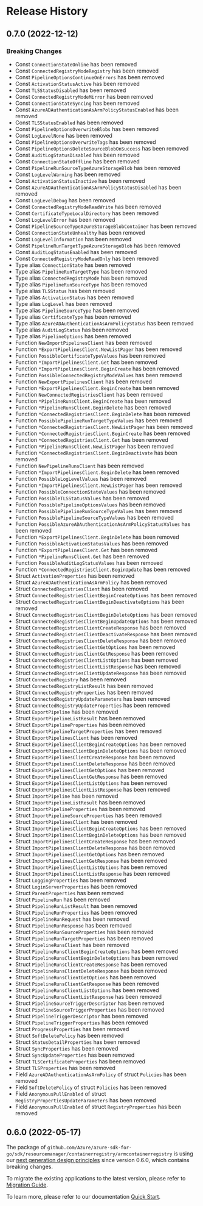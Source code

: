 # Release History

## 0.7.0 (2022-12-12)
### Breaking Changes

- Const `ConnectionStateOnline` has been removed
- Const `ConnectedRegistryModeRegistry` has been removed
- Const `PipelineOptionsContinueOnErrors` has been removed
- Const `ActivationStatusActive` has been removed
- Const `TLSStatusDisabled` has been removed
- Const `ConnectedRegistryModeMirror` has been removed
- Const `ConnectionStateSyncing` has been removed
- Const `AzureADAuthenticationAsArmPolicyStatusEnabled` has been removed
- Const `TLSStatusEnabled` has been removed
- Const `PipelineOptionsOverwriteBlobs` has been removed
- Const `LogLevelNone` has been removed
- Const `PipelineOptionsOverwriteTags` has been removed
- Const `PipelineOptionsDeleteSourceBlobOnSuccess` has been removed
- Const `AuditLogStatusDisabled` has been removed
- Const `ConnectionStateOffline` has been removed
- Const `PipelineRunSourceTypeAzureStorageBlob` has been removed
- Const `LogLevelWarning` has been removed
- Const `ActivationStatusInactive` has been removed
- Const `AzureADAuthenticationAsArmPolicyStatusDisabled` has been removed
- Const `LogLevelDebug` has been removed
- Const `ConnectedRegistryModeReadWrite` has been removed
- Const `CertificateTypeLocalDirectory` has been removed
- Const `LogLevelError` has been removed
- Const `PipelineSourceTypeAzureStorageBlobContainer` has been removed
- Const `ConnectionStateUnhealthy` has been removed
- Const `LogLevelInformation` has been removed
- Const `PipelineRunTargetTypeAzureStorageBlob` has been removed
- Const `AuditLogStatusEnabled` has been removed
- Const `ConnectedRegistryModeReadOnly` has been removed
- Type alias `ConnectionState` has been removed
- Type alias `PipelineRunTargetType` has been removed
- Type alias `ConnectedRegistryMode` has been removed
- Type alias `PipelineRunSourceType` has been removed
- Type alias `TLSStatus` has been removed
- Type alias `ActivationStatus` has been removed
- Type alias `LogLevel` has been removed
- Type alias `PipelineSourceType` has been removed
- Type alias `CertificateType` has been removed
- Type alias `AzureADAuthenticationAsArmPolicyStatus` has been removed
- Type alias `AuditLogStatus` has been removed
- Type alias `PipelineOptions` has been removed
- Function `NewImportPipelinesClient` has been removed
- Function `*ExportPipelinesClient.NewListPager` has been removed
- Function `PossibleCertificateTypeValues` has been removed
- Function `*ImportPipelinesClient.Get` has been removed
- Function `*ImportPipelinesClient.BeginCreate` has been removed
- Function `PossibleConnectedRegistryModeValues` has been removed
- Function `NewExportPipelinesClient` has been removed
- Function `*ExportPipelinesClient.BeginCreate` has been removed
- Function `NewConnectedRegistriesClient` has been removed
- Function `*PipelineRunsClient.BeginCreate` has been removed
- Function `*PipelineRunsClient.BeginDelete` has been removed
- Function `*ConnectedRegistriesClient.BeginDelete` has been removed
- Function `PossiblePipelineRunTargetTypeValues` has been removed
- Function `*ConnectedRegistriesClient.NewListPager` has been removed
- Function `*ConnectedRegistriesClient.BeginCreate` has been removed
- Function `*ConnectedRegistriesClient.Get` has been removed
- Function `*PipelineRunsClient.NewListPager` has been removed
- Function `*ConnectedRegistriesClient.BeginDeactivate` has been removed
- Function `NewPipelineRunsClient` has been removed
- Function `*ImportPipelinesClient.BeginDelete` has been removed
- Function `PossibleLogLevelValues` has been removed
- Function `*ImportPipelinesClient.NewListPager` has been removed
- Function `PossibleConnectionStateValues` has been removed
- Function `PossibleTLSStatusValues` has been removed
- Function `PossiblePipelineOptionsValues` has been removed
- Function `PossiblePipelineRunSourceTypeValues` has been removed
- Function `PossiblePipelineSourceTypeValues` has been removed
- Function `PossibleAzureADAuthenticationAsArmPolicyStatusValues` has been removed
- Function `*ExportPipelinesClient.BeginDelete` has been removed
- Function `PossibleActivationStatusValues` has been removed
- Function `*ExportPipelinesClient.Get` has been removed
- Function `*PipelineRunsClient.Get` has been removed
- Function `PossibleAuditLogStatusValues` has been removed
- Function `*ConnectedRegistriesClient.BeginUpdate` has been removed
- Struct `ActivationProperties` has been removed
- Struct `AzureADAuthenticationAsArmPolicy` has been removed
- Struct `ConnectedRegistriesClient` has been removed
- Struct `ConnectedRegistriesClientBeginCreateOptions` has been removed
- Struct `ConnectedRegistriesClientBeginDeactivateOptions` has been removed
- Struct `ConnectedRegistriesClientBeginDeleteOptions` has been removed
- Struct `ConnectedRegistriesClientBeginUpdateOptions` has been removed
- Struct `ConnectedRegistriesClientCreateResponse` has been removed
- Struct `ConnectedRegistriesClientDeactivateResponse` has been removed
- Struct `ConnectedRegistriesClientDeleteResponse` has been removed
- Struct `ConnectedRegistriesClientGetOptions` has been removed
- Struct `ConnectedRegistriesClientGetResponse` has been removed
- Struct `ConnectedRegistriesClientListOptions` has been removed
- Struct `ConnectedRegistriesClientListResponse` has been removed
- Struct `ConnectedRegistriesClientUpdateResponse` has been removed
- Struct `ConnectedRegistry` has been removed
- Struct `ConnectedRegistryListResult` has been removed
- Struct `ConnectedRegistryProperties` has been removed
- Struct `ConnectedRegistryUpdateParameters` has been removed
- Struct `ConnectedRegistryUpdateProperties` has been removed
- Struct `ExportPipeline` has been removed
- Struct `ExportPipelineListResult` has been removed
- Struct `ExportPipelineProperties` has been removed
- Struct `ExportPipelineTargetProperties` has been removed
- Struct `ExportPipelinesClient` has been removed
- Struct `ExportPipelinesClientBeginCreateOptions` has been removed
- Struct `ExportPipelinesClientBeginDeleteOptions` has been removed
- Struct `ExportPipelinesClientCreateResponse` has been removed
- Struct `ExportPipelinesClientDeleteResponse` has been removed
- Struct `ExportPipelinesClientGetOptions` has been removed
- Struct `ExportPipelinesClientGetResponse` has been removed
- Struct `ExportPipelinesClientListOptions` has been removed
- Struct `ExportPipelinesClientListResponse` has been removed
- Struct `ImportPipeline` has been removed
- Struct `ImportPipelineListResult` has been removed
- Struct `ImportPipelineProperties` has been removed
- Struct `ImportPipelineSourceProperties` has been removed
- Struct `ImportPipelinesClient` has been removed
- Struct `ImportPipelinesClientBeginCreateOptions` has been removed
- Struct `ImportPipelinesClientBeginDeleteOptions` has been removed
- Struct `ImportPipelinesClientCreateResponse` has been removed
- Struct `ImportPipelinesClientDeleteResponse` has been removed
- Struct `ImportPipelinesClientGetOptions` has been removed
- Struct `ImportPipelinesClientGetResponse` has been removed
- Struct `ImportPipelinesClientListOptions` has been removed
- Struct `ImportPipelinesClientListResponse` has been removed
- Struct `LoggingProperties` has been removed
- Struct `LoginServerProperties` has been removed
- Struct `ParentProperties` has been removed
- Struct `PipelineRun` has been removed
- Struct `PipelineRunListResult` has been removed
- Struct `PipelineRunProperties` has been removed
- Struct `PipelineRunRequest` has been removed
- Struct `PipelineRunResponse` has been removed
- Struct `PipelineRunSourceProperties` has been removed
- Struct `PipelineRunTargetProperties` has been removed
- Struct `PipelineRunsClient` has been removed
- Struct `PipelineRunsClientBeginCreateOptions` has been removed
- Struct `PipelineRunsClientBeginDeleteOptions` has been removed
- Struct `PipelineRunsClientCreateResponse` has been removed
- Struct `PipelineRunsClientDeleteResponse` has been removed
- Struct `PipelineRunsClientGetOptions` has been removed
- Struct `PipelineRunsClientGetResponse` has been removed
- Struct `PipelineRunsClientListOptions` has been removed
- Struct `PipelineRunsClientListResponse` has been removed
- Struct `PipelineSourceTriggerDescriptor` has been removed
- Struct `PipelineSourceTriggerProperties` has been removed
- Struct `PipelineTriggerDescriptor` has been removed
- Struct `PipelineTriggerProperties` has been removed
- Struct `ProgressProperties` has been removed
- Struct `SoftDeletePolicy` has been removed
- Struct `StatusDetailProperties` has been removed
- Struct `SyncProperties` has been removed
- Struct `SyncUpdateProperties` has been removed
- Struct `TLSCertificateProperties` has been removed
- Struct `TLSProperties` has been removed
- Field `AzureADAuthenticationAsArmPolicy` of struct `Policies` has been removed
- Field `SoftDeletePolicy` of struct `Policies` has been removed
- Field `AnonymousPullEnabled` of struct `RegistryPropertiesUpdateParameters` has been removed
- Field `AnonymousPullEnabled` of struct `RegistryProperties` has been removed


## 0.6.0 (2022-05-17)

The package of `github.com/Azure/azure-sdk-for-go/sdk/resourcemanager/containerregistry/armcontainerregistry` is using our [next generation design principles](https://azure.github.io/azure-sdk/general_introduction.html) since version 0.6.0, which contains breaking changes.

To migrate the existing applications to the latest version, please refer to [Migration Guide](https://aka.ms/azsdk/go/mgmt/migration).

To learn more, please refer to our documentation [Quick Start](https://aka.ms/azsdk/go/mgmt).